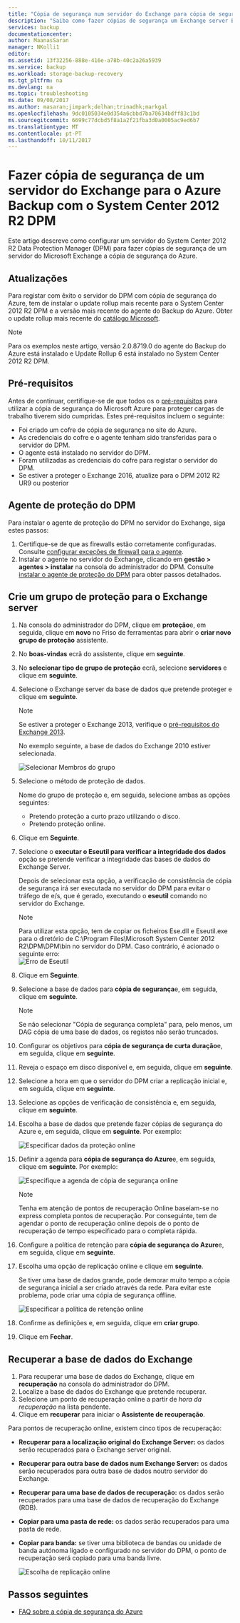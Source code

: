 ```yaml
---
title: "Cópia de segurança num servidor do Exchange para cópia de segurança do Azure com o System Center 2012 R2 DPM | Microsoft Docs"
description: "Saiba como fazer cópias de segurança um Exchange server Backup do Azure utilizando o System Center 2012 R2 DPM"
services: backup
documentationcenter: 
author: MaanasSaran
manager: NKolli1
editor: 
ms.assetid: 13f32256-888e-416e-a78b-40c2a26a5939
ms.service: backup
ms.workload: storage-backup-recovery
ms.tgt_pltfrm: na
ms.devlang: na
ms.topic: troubleshooting
ms.date: 09/08/2017
ms.author: masaran;jimpark;delhan;trinadhk;markgal
ms.openlocfilehash: 9dc0105034e0d354a6cbbd7ba70634bdff83c1bd
ms.sourcegitcommit: 6699c77dcbd5f8a1a2f21fba3d0a0005ac9ed6b7
ms.translationtype: MT
ms.contentlocale: pt-PT
ms.lasthandoff: 10/11/2017
---
```

# <a name="back-up-an-exchange-server-to-azure-backup-with-system-center-2012-r2-dpm"></a>Fazer cópia de segurança de um servidor do Exchange para o Azure Backup com o System Center 2012 R2 DPM
Este artigo descreve como configurar um servidor do System Center 2012 R2 Data Protection Manager (DPM) para fazer cópias de segurança de um servidor do Microsoft Exchange a cópia de segurança do Azure.  

## <a name="updates"></a>Atualizações
Para registar com êxito o servidor do DPM com cópia de segurança do Azure, tem de instalar o update rollup mais recente para o System Center 2012 R2 DPM e a versão mais recente do agente do Backup do Azure. Obter o update rollup mais recente do [catálogo Microsoft](http://catalog.update.microsoft.com/v7/site/Search.aspx?q=System%20Center%202012%20R2%20Data%20protection%20manager).

> [!NOTE]
> Para os exemplos neste artigo, versão 2.0.8719.0 do agente do Backup do Azure está instalado e Update Rollup 6 está instalado no System Center 2012 R2 DPM.
>
>

## <a name="prerequisites"></a>Pré-requisitos
Antes de continuar, certifique-se de que todos os o [pré-requisitos](backup-azure-dpm-introduction.md#prerequisites) para utilizar a cópia de segurança do Microsoft Azure para proteger cargas de trabalho tiverem sido cumpridas. Estes pré-requisitos incluem o seguinte:

* Foi criado um cofre de cópia de segurança no site do Azure.
* As credenciais do cofre e o agente tenham sido transferidas para o servidor do DPM.
* O agente está instalado no servidor do DPM.
* Foram utilizadas as credenciais do cofre para registar o servidor do DPM.
* Se estiver a proteger o Exchange 2016, atualize para o DPM 2012 R2 UR9 ou posterior

## <a name="dpm-protection-agent"></a>Agente de proteção do DPM
Para instalar o agente de proteção do DPM no servidor do Exchange, siga estes passos:

1. Certifique-se de que as firewalls estão corretamente configuradas. Consulte [configurar exceções de firewall para o agente](https://technet.microsoft.com/library/Hh758204.aspx).
2. Instalar o agente no servidor do Exchange, clicando em **gestão > agentes > instalar** na consola do administrador do DPM. Consulte [instalar o agente de proteção do DPM](https://technet.microsoft.com/library/hh758186.aspx?f=255&MSPPError=-2147217396) para obter passos detalhados.

## <a name="create-a-protection-group-for-the-exchange-server"></a>Crie um grupo de proteção para o Exchange server
1. Na consola do administrador do DPM, clique em **proteção**e, em seguida, clique em **novo** no Friso de ferramentas para abrir o **criar novo grupo de proteção** assistente.
2. No **boas-vindas** ecrã do assistente, clique em **seguinte**.
3. No **selecionar tipo de grupo de proteção** ecrã, selecione **servidores** e clique em **seguinte**.
4. Selecione o Exchange server da base de dados que pretende proteger e clique em **seguinte**.

   > [!NOTE]
   > Se estiver a proteger o Exchange 2013, verifique o [pré-requisitos do Exchange 2013](https://technet.microsoft.com/library/dn751029.aspx).
   >
   >

    No exemplo seguinte, a base de dados do Exchange 2010 estiver selecionada.

    ![Selecionar Membros do grupo](./media/backup-azure-backup-exchange-server/select-group-members.png)
5. Selecione o método de proteção de dados.

    Nome do grupo de proteção e, em seguida, selecione ambas as opções seguintes:

   * Pretendo proteção a curto prazo utilizando o disco.
   * Pretendo proteção online.
6. Clique em **Seguinte**.
7. Selecione o **executar o Eseutil para verificar a integridade dos dados** opção se pretende verificar a integridade das bases de dados do Exchange Server.

    Depois de selecionar esta opção, a verificação de consistência de cópia de segurança irá ser executada no servidor do DPM para evitar o tráfego de e/s, que é gerado, executando o **eseutil** comando no servidor do Exchange.

   > [!NOTE]
   > Para utilizar esta opção, tem de copiar os ficheiros Ese.dll e Eseutil.exe para o diretório de C:\Program Files\Microsoft System Center 2012 R2\DPM\DPM\bin no servidor do DPM. Caso contrário, é acionado o seguinte erro:  
   > ![Erro de Eseutil](./media/backup-azure-backup-exchange-server/eseutil-error.png)
   >
   >
8. Clique em **Seguinte**.
9. Selecione a base de dados para **cópia de segurança**e, em seguida, clique em **seguinte**.

   > [!NOTE]
   > Se não selecionar "Cópia de segurança completa" para, pelo menos, um DAG cópia de uma base de dados, os registos não serão truncados.
   >
   >
10. Configurar os objetivos para **cópia de segurança de curta duração**e, em seguida, clique em **seguinte**.
11. Reveja o espaço em disco disponível e, em seguida, clique em **seguinte**.
12. Selecione a hora em que o servidor do DPM criar a replicação inicial e, em seguida, clique em **seguinte**.
13. Selecione as opções de verificação de consistência e, em seguida, clique em **seguinte**.
14. Escolha a base de dados que pretende fazer cópias de segurança do Azure e, em seguida, clique em **seguinte**. Por exemplo:

    ![Especificar dados da proteção online](./media/backup-azure-backup-exchange-server/specify-online-protection-data.png)
15. Definir a agenda para **cópia de segurança do Azure**e, em seguida, clique em **seguinte**. Por exemplo:

    ![Especifique a agenda de cópia de segurança online](./media/backup-azure-backup-exchange-server/specify-online-backup-schedule.png)

    > [!NOTE]
    > Tenha em atenção de pontos de recuperação Online baseiam-se no express completa pontos de recuperação. Por conseguinte, tem de agendar o ponto de recuperação online depois de o ponto de recuperação de tempo especificado para o completa rápida.
    >
    >
16. Configure a política de retenção para **cópia de segurança do Azure**e, em seguida, clique em **seguinte**.
17. Escolha uma opção de replicação online e clique em **seguinte**.

    Se tiver uma base de dados grande, pode demorar muito tempo a cópia de segurança inicial a ser criado através da rede. Para evitar este problema, pode criar uma cópia de segurança offline.  

    ![Especificar a política de retenção online](./media/backup-azure-backup-exchange-server/specify-online-retention-policy.png)
18. Confirme as definições e, em seguida, clique em **criar grupo**.
19. Clique em **Fechar**.

## <a name="recover-the-exchange-database"></a>Recuperar a base de dados do Exchange
1. Para recuperar uma base de dados do Exchange, clique em **recuperação** na consola do administrador do DPM.
2. Localize a base de dados do Exchange que pretende recuperar.
3. Selecione um ponto de recuperação online a partir de *hora da recuperação* na lista pendente.
4. Clique em **recuperar** para iniciar o **Assistente de recuperação**.

Para pontos de recuperação online, existem cinco tipos de recuperação:

* **Recuperar para a localização original do Exchange Server:** os dados serão recuperados para o Exchange server original.
* **Recuperar para outra base de dados num Exchange Server:** os dados serão recuperados para outra base de dados noutro servidor do Exchange.
* **Recuperar para uma base de dados de recuperação:** os dados serão recuperados para uma base de dados de recuperação do Exchange (RDB).
* **Copiar para uma pasta de rede:** os dados serão recuperados para uma pasta de rede.
* **Copiar para banda:** se tiver uma biblioteca de bandas ou unidade de banda autónoma ligado e configurado no servidor do DPM, o ponto de recuperação será copiado para uma banda livre.

    ![Escolha de replicação online](./media/backup-azure-backup-exchange-server/choose-online-replication.png)

## <a name="next-steps"></a>Passos seguintes
* [FAQ sobre a cópia de segurança do Azure](backup-azure-backup-faq.md)
